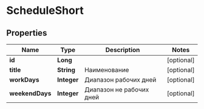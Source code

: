 

# ScheduleShort

## Properties

Name | Type | Description | Notes
------------ | ------------- | ------------- | -------------
**id** | **Long** |  |  [optional]
**title** | **String** | Наименование |  [optional]
**workDays** | **Integer** | Диапазон рабочих дней |  [optional]
**weekendDays** | **Integer** | Диапазон не рабочих дней |  [optional]



